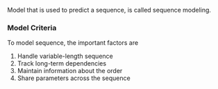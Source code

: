 Model that is used to predict a sequence, is called sequence modeling.

### Model Criteria

To model sequence, the important factors are 
1. Handle variable-length sequence
2. Track long-term dependencies
3. Maintain information about the order
4. Share parameters across the sequence

